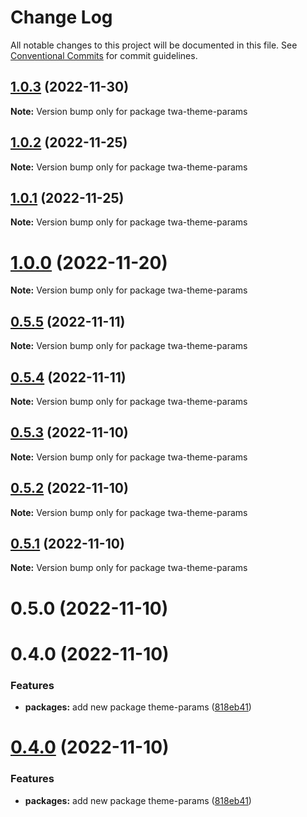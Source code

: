 # Change Log

All notable changes to this project will be documented in this file.
See [Conventional Commits](https://conventionalcommits.org) for commit guidelines.

## [1.0.3](https://github.com/Telegram-Web-Apps/twa/compare/twa-theme-params@1.0.2...twa-theme-params@1.0.3) (2022-11-30)

**Note:** Version bump only for package twa-theme-params






## [1.0.2](https://github.com/Telegram-Web-Apps/twa/compare/twa-theme-params@1.0.1...twa-theme-params@1.0.2) (2022-11-25)

**Note:** Version bump only for package twa-theme-params





## [1.0.1](https://github.com/Telegram-Web-Apps/twa/compare/twa-theme-params@1.0.0...twa-theme-params@1.0.1) (2022-11-25)

**Note:** Version bump only for package twa-theme-params





# [1.0.0](https://github.com/Telegram-Web-Apps/twa/compare/twa-theme-params@0.5.5...twa-theme-params@1.0.0) (2022-11-20)

**Note:** Version bump only for package twa-theme-params





## [0.5.5](https://github.com/Telegram-Web-Apps/twa/compare/twa-theme-params@0.5.4...twa-theme-params@0.5.5) (2022-11-11)

**Note:** Version bump only for package twa-theme-params





## [0.5.4](https://github.com/Telegram-Web-Apps/twa/compare/twa-theme-params@0.5.3...twa-theme-params@0.5.4) (2022-11-11)

**Note:** Version bump only for package twa-theme-params





## [0.5.3](https://github.com/Telegram-Web-Apps/twa/compare/twa-theme-params@0.5.2...twa-theme-params@0.5.3) (2022-11-10)

**Note:** Version bump only for package twa-theme-params





## [0.5.2](https://github.com/Telegram-Web-Apps/twa/compare/twa-theme-params@0.5.1...twa-theme-params@0.5.2) (2022-11-10)

**Note:** Version bump only for package twa-theme-params





## [0.5.1](https://github.com/Telegram-Web-Apps/sdk/compare/twa-theme-params@0.5.0...twa-theme-params@0.5.1) (2022-11-10)

**Note:** Version bump only for package twa-theme-params





# 0.5.0 (2022-11-10)



# 0.4.0 (2022-11-10)


### Features

* **packages:** add new package theme-params ([818eb41](https://github.com/Telegram-Web-Apps/sdk/commit/818eb4156607d98ab1c6c2299cb207a866b51762))





# [0.4.0](https://github.com/Telegram-Web-Apps/sdk/compare/v0.3.3...v0.4.0) (2022-11-10)


### Features

* **packages:** add new package theme-params ([818eb41](https://github.com/Telegram-Web-Apps/sdk/commit/818eb4156607d98ab1c6c2299cb207a866b51762))
